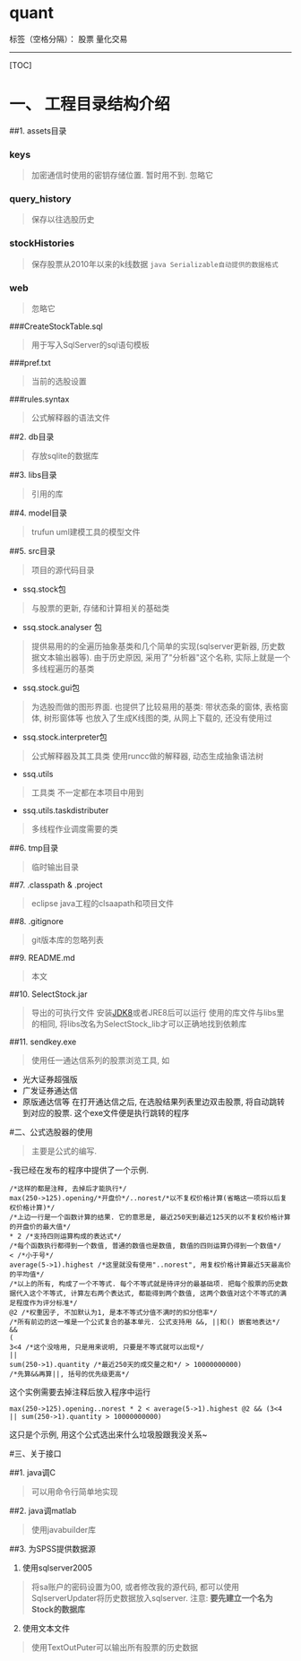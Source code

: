 # quant

标签（空格分隔）： 股票 量化交易 

---

[TOC]

# 一、 工程目录结构介绍
##1. assets目录
### keys 
> 加密通信时使用的密钥存储位置. 暂时用不到. 忽略它

### query_history 
> 保存以往选股历史

### stockHistories
> 保存股票从2010年以来的k线数据 `java Serializable自动提供的数据格式`

### web
> 忽略它

###CreateStockTable.sql
> 用于写入SqlServer的sql语句模板

###pref.txt
> 当前的选股设置

###rules.syntax
> 公式解释器的语法文件

##2. db目录
> 存放sqlite的数据库

##3. libs目录
> 引用的库

##4. model目录
> trufun uml建模工具的模型文件

##5. src目录
> 项目的源代码目录

- ssq.stock包 
>与股票的更新, 存储和计算相关的基础类

- ssq.stock.analyser 包 
> 提供易用的的全遍历抽象基类和几个简单的实现(sqlserver更新器, 历史数据文本输出器等). 由于历史原因, 采用了"分析器"这个名称, 实际上就是一个多线程遍历的基类

- ssq.stock.gui包
> 为选股而做的图形界面. 也提供了比较易用的基类: 带状态条的窗体, 表格窗体, 树形窗体等
> 也放入了生成K线图的类, 从网上下载的, 还没有使用过

- ssq.stock.interpreter包
> 公式解释器及其工具类 使用runcc做的解释器, 动态生成抽象语法树

- ssq.utils
> 工具类 不一定都在本项目中用到

- ssq.utils.taskdistributer
> 多线程作业调度需要的类

##6. tmp目录
> 临时输出目录

##7. .classpath & .project
> eclipse java工程的clsaapath和项目文件

##8. .gitignore
> git版本库的忽略列表

##9. README.md
> 本文

##10. SelectStock.jar
> 导出的可执行文件 安装[JDK8](http://www.oracle.com/technetwork/java/javase/downloads/jdk8-downloads-2133151.html)或者JRE8后可以运行 
> 使用的库文件与libs里的相同, 将libs改名为SelectStock_lib才可以正确地找到依赖库

##11. sendkey.exe
> 使用任一通达信系列的股票浏览工具, 如
- 光大证券超强版
- 广发证券通达信
- 原版通达信等
在打开通达信之后, 在选股结果列表里边双击股票, 将自动跳转到对应的股票. 
这个exe文件便是执行跳转的程序

#二、公式选股器的使用
> 主要是公式的编写. 

-我已经在发布的程序中提供了一个示例. 
```
/*这样的都是注释, 去掉后才能执行*/
max(250->125).opening/*开盘价*/..norest/*以不复权价格计算(省略这一项将以后复权价格计算)*/ 
/*上边一行是一个函数计算的结果. 它的意思是, 最近250天到最近125天的以不复权价格计算的开盘价的最大值*/
* 2 /*支持四则运算构成的表达式*/
/*每个函数执行都得到一个数值, 普通的数值也是数值, 数值的四则运算仍得到一个数值*/
< /*小于号*/
average(5->1).highest /*这里就没有使用"..norest", 用复权价格计算最近5天最高价的平均值*/ 
/*以上的所有, 构成了一个不等式. 每个不等式就是待评分的最基础项. 把每个股票的历史数据代入这个不等式, 计算左右两个表达式, 都能得到两个数值, 这两个数值对这个不等式的满足程度作为评分标准*/
@2 /*权重因子, 不加默认为1, 是本不等式分值不满时的扣分倍率*/ 
/*所有前边的这一堆是一个公式复合的基本单元. 公式支持用 &&, ||和() 嵌套地表达*/
&& 
(
3<4 /*这个没啥用, 只是用来说明, 只要是不等式就可以出现*/
|| 
sum(250->1).quantity /*最近250天的成交量之和*/ > 10000000000)
/*先算&&再算||, 括号的优先级更高*/
```

这个实例需要去掉注释后放入程序中运行
```
max(250->125).opening..norest * 2 < average(5->1).highest @2 && (3<4 || sum(250->1).quantity > 10000000000)
```

这只是个示例, 用这个公式选出来什么垃圾股跟我没关系~

#三、关于接口

##1. java调C
> 可以用命令行简单地实现

##2. java调matlab
> 使用javabuilder库

##3. 为SPSS提供数据源
1. 使用sqlserver2005
>将sa账户的密码设置为00, 或者修改我的源代码, 都可以使用SqlserverUpdater将历史数据放入sqlserver. 
>注意: **要先建立一个名为Stock的数据库**

2. 使用文本文件
>使用TextOutPuter可以输出所有股票的历史数据